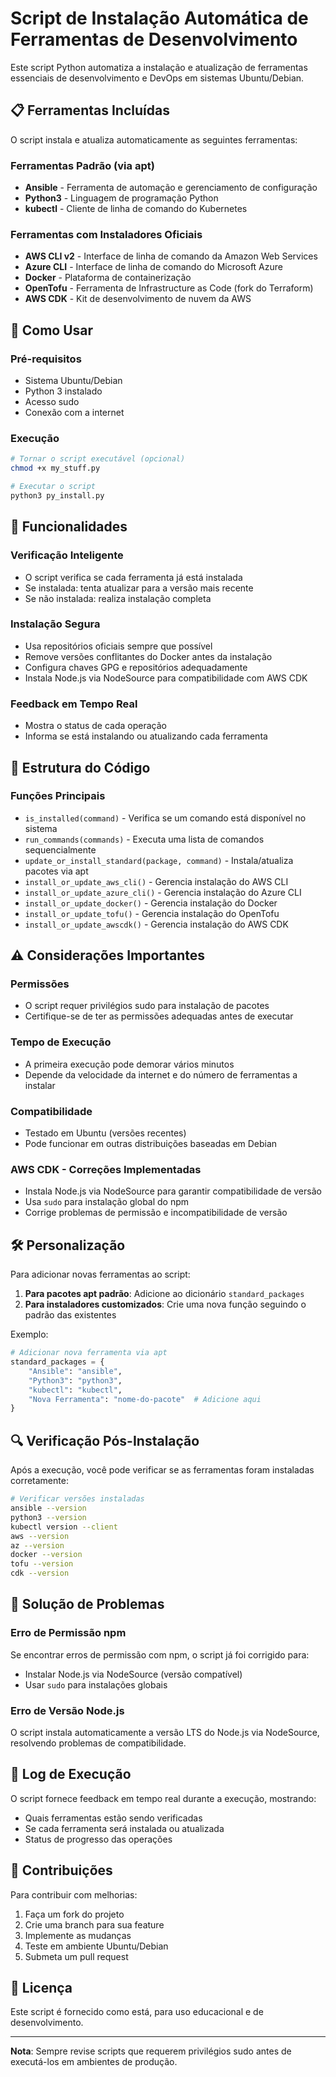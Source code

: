 # Script de Instalação Automática de Ferramentas de Desenvolvimento

Este script Python automatiza a instalação e atualização de ferramentas essenciais de desenvolvimento e DevOps em sistemas Ubuntu/Debian.

## 📋 Ferramentas Incluídas

O script instala e atualiza automaticamente as seguintes ferramentas:

### Ferramentas Padrão (via apt)

- **Ansible** - Ferramenta de automação e gerenciamento de configuração
- **Python3** - Linguagem de programação Python
- **kubectl** - Cliente de linha de comando do Kubernetes

### Ferramentas com Instaladores Oficiais

- **AWS CLI v2** - Interface de linha de comando da Amazon Web Services
- **Azure CLI** - Interface de linha de comando do Microsoft Azure
- **Docker** - Plataforma de containerização
- **OpenTofu** - Ferramenta de Infrastructure as Code (fork do Terraform)
- **AWS CDK** - Kit de desenvolvimento de nuvem da AWS

## 🚀 Como Usar

### Pré-requisitos

- Sistema Ubuntu/Debian
- Python 3 instalado
- Acesso sudo
- Conexão com a internet

### Execução

```bash
# Tornar o script executável (opcional)
chmod +x my_stuff.py

# Executar o script
python3 py_install.py
```

## 🔧 Funcionalidades

### Verificação Inteligente

- O script verifica se cada ferramenta já está instalada
- Se instalada: tenta atualizar para a versão mais recente
- Se não instalada: realiza instalação completa

### Instalação Segura

- Usa repositórios oficiais sempre que possível
- Remove versões conflitantes do Docker antes da instalação
- Configura chaves GPG e repositórios adequadamente
- Instala Node.js via NodeSource para compatibilidade com AWS CDK

### Feedback em Tempo Real

- Mostra o status de cada operação
- Informa se está instalando ou atualizando cada ferramenta

## 📁 Estrutura do Código

### Funções Principais

- `is_installed(command)` - Verifica se um comando está disponível no sistema
- `run_commands(commands)` - Executa uma lista de comandos sequencialmente
- `update_or_install_standard(package, command)` - Instala/atualiza pacotes via apt
- `install_or_update_aws_cli()` - Gerencia instalação do AWS CLI
- `install_or_update_azure_cli()` - Gerencia instalação do Azure CLI
- `install_or_update_docker()` - Gerencia instalação do Docker
- `install_or_update_tofu()` - Gerencia instalação do OpenTofu
- `install_or_update_awscdk()` - Gerencia instalação do AWS CDK

## ⚠️ Considerações Importantes

### Permissões

- O script requer privilégios sudo para instalação de pacotes
- Certifique-se de ter as permissões adequadas antes de executar

### Tempo de Execução

- A primeira execução pode demorar vários minutos
- Depende da velocidade da internet e do número de ferramentas a instalar

### Compatibilidade

- Testado em Ubuntu (versões recentes)
- Pode funcionar em outras distribuições baseadas em Debian

### AWS CDK - Correções Implementadas

- Instala Node.js via NodeSource para garantir compatibilidade de versão
- Usa `sudo` para instalação global do npm
- Corrige problemas de permissão e incompatibilidade de versão

## 🛠️ Personalização

Para adicionar novas ferramentas ao script:

1. **Para pacotes apt padrão**: Adicione ao dicionário `standard_packages`
2. **Para instaladores customizados**: Crie uma nova função seguindo o padrão das existentes

Exemplo:

```python
# Adicionar nova ferramenta via apt
standard_packages = {
    "Ansible": "ansible",
    "Python3": "python3",
    "kubectl": "kubectl",
    "Nova Ferramenta": "nome-do-pacote"  # Adicione aqui
}
```

## 🔍 Verificação Pós-Instalação

Após a execução, você pode verificar se as ferramentas foram instaladas corretamente:

```bash
# Verificar versões instaladas
ansible --version
python3 --version
kubectl version --client
aws --version
az --version
docker --version
tofu --version
cdk --version
```

## 🐛 Solução de Problemas

### Erro de Permissão npm

Se encontrar erros de permissão com npm, o script já foi corrigido para:

- Instalar Node.js via NodeSource (versão compatível)
- Usar `sudo` para instalações globais

### Erro de Versão Node.js

O script instala automaticamente a versão LTS do Node.js via NodeSource, resolvendo problemas de compatibilidade.

## 📝 Log de Execução

O script fornece feedback em tempo real durante a execução, mostrando:

- Quais ferramentas estão sendo verificadas
- Se cada ferramenta será instalada ou atualizada
- Status de progresso das operações

## 🤝 Contribuições

Para contribuir com melhorias:

1. Faça um fork do projeto
2. Crie uma branch para sua feature
3. Implemente as mudanças
4. Teste em ambiente Ubuntu/Debian
5. Submeta um pull request

## 📄 Licença

Este script é fornecido como está, para uso educacional e de desenvolvimento.

---

**Nota**: Sempre revise scripts que requerem privilégios sudo antes de executá-los em ambientes de produção.
